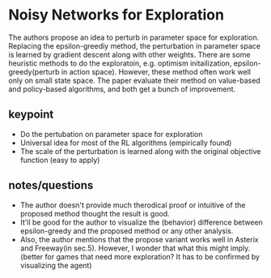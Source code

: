 # Noisy Networks for Exploration

The authors propose an idea to perturb in parameter space for exploration. Replacing the epsilon-greediy method, 
the perturbation in parameter space is learned by gradient descent along with other weights. There are some heuristic 
methods to do the exploratoin, e.g. optimism initailization, epsilon-greedy(perturb in action space). However, 
these method often work well only on small state space. The paper evaluate their method on value-based and policy-based
algorithms, and both get a bunch of improvement.

## keypoint
- Do the pertubation on parameter space for exploration
- Universal idea for most of the RL algorithms (empirically found)
- The scale of the perturbation is learned along with the original objective function (easy to apply)

## notes/questions
-  The author doesn't provide much therodical proof or intuitive of the proposed method thought the result is good.
-  It'll be good for the author to visualize the (behavior) difference between epsilon-greedy and the proposed method
or any other analysis.
-  Also, the author mentions that the propose variant works well in Asterix and Freeway(in sec.5). However, I wonder 
that what this might imply. (better for games that need more exploration? It has to be confirmed by visualizing the agent)
